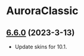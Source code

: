 # AuroraClassic

## [6.6.0](https://github.com/siweia/AuroraClassic/tree/6.6.0) (2023-3-13)

- Update skins for 10.1.